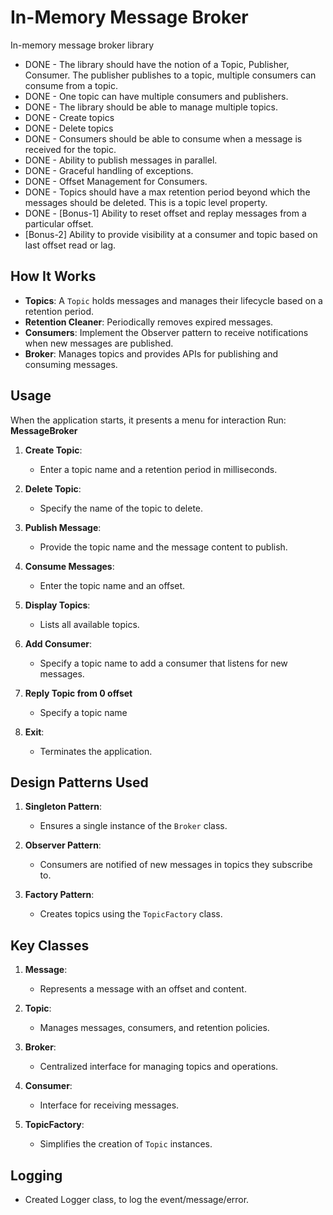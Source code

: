 # In-Memory Message Broker

In-memory message broker library

- DONE - The library should have the notion of a Topic, Publisher, Consumer. The publisher publishes to a topic, multiple consumers can consume from a topic.
- DONE - One topic can have multiple consumers and publishers.
- DONE - The library should be able to manage multiple topics.
- DONE - Create topics
- DONE - Delete topics
- DONE - Consumers should be able to consume when a message is received for the topic.
- DONE - Ability to publish messages in parallel.
- DONE - Graceful handling of exceptions.
- DONE - Offset Management for Consumers.
- DONE - Topics should have a max retention period beyond which the messages should be deleted. This is a topic level property.
- DONE - [Bonus-1] Ability to reset offset and replay messages from a particular offset.
- [Bonus-2] Ability to provide visibility at a consumer and topic based on last offset read or lag.

## How It Works

- **Topics**: A `Topic` holds messages and manages their lifecycle based on a retention period.
- **Retention Cleaner**: Periodically removes expired messages.
- **Consumers**: Implement the Observer pattern to receive notifications when new messages are published.
- **Broker**: Manages topics and provides APIs for publishing and consuming messages.

## Usage

When the application starts, it presents a menu for interaction
Run: **MessageBroker**

1. **Create Topic**:
    - Enter a topic name and a retention period in milliseconds.

2. **Delete Topic**:
    - Specify the name of the topic to delete.

3. **Publish Message**:
    - Provide the topic name and the message content to publish.

4. **Consume Messages**:
    - Enter the topic name and an offset.

5. **Display Topics**:
    - Lists all available topics.

6. **Add Consumer**:
    - Specify a topic name to add a consumer that listens for new messages.

7. **Reply Topic from 0 offset**
    - Specify a topic name
8. **Exit**:
    - Terminates the application.


## Design Patterns Used

1. **Singleton Pattern**:
    - Ensures a single instance of the `Broker` class.

2. **Observer Pattern**:
    - Consumers are notified of new messages in topics they subscribe to.

3. **Factory Pattern**:
    - Creates topics using the `TopicFactory` class.

## Key Classes

1. **Message**:
    - Represents a message with an offset and content.

2. **Topic**:
    - Manages messages, consumers, and retention policies.

3. **Broker**:
    - Centralized interface for managing topics and operations.

4. **Consumer**:
    - Interface for receiving messages.

5. **TopicFactory**:
    - Simplifies the creation of `Topic` instances.

## Logging

- Created Logger class, to log the event/message/error.
